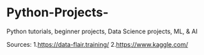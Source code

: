 # Python-Projects-
Python tutorials, beginner projects, Data Science projects, ML, &amp; AI

Sources: 
 1.https://data-flair.training/
 2.https://www.kaggle.com/
